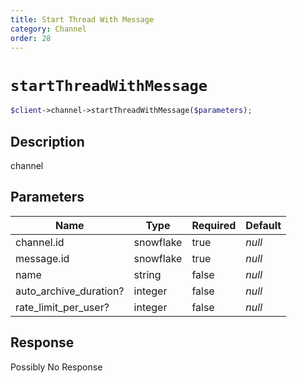 ```yaml
---
title: Start Thread With Message
category: Channel
order: 28
---
```


# `startThreadWithMessage`

```php
$client->channel->startThreadWithMessage($parameters);
```

## Description

channel

## Parameters


Name | Type | Required | Default
--- | --- | --- | ---
channel.id | snowflake | true | *null*
message.id | snowflake | true | *null*
name | string | false | *null*
auto_archive_duration? | integer | false | *null*
rate_limit_per_user? | integer | false | *null*

## Response

Possibly No Response

